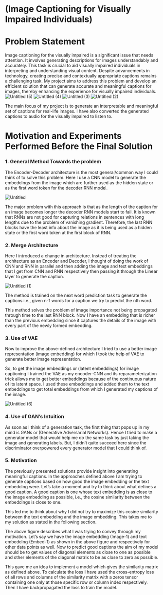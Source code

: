 # (Image Captioning for Visually Impaired Individuals)

# Problem Statement
Image captioning for the visually impaired is a significant issue that needs attention. It involves generating descriptions for images understandably and accurately. This task is crucial to aid visually impaired individuals in interpreting and understanding visual content. Despite advancements in technology, creating precise and contextually appropriate captions remains a challenging task. My project aims to address this problem and develop an efficient solution that can generate accurate and meaningful captions for images, thereby enhancing the experience for visually impaired individuals.
![Untitled (5)](https://github.com/K-Tanishq/Image-Captioning/assets/169484818/3c8312ce-8969-4805-addf-f303902a63c6)
![Untitled (4)](https://github.com/K-Tanishq/Image-Captioning/assets/169484818/972e204c-0fad-48c1-9810-27553ba343e1)
![Untitled (3)](https://github.com/K-Tanishq/Image-Captioning/assets/169484818/dba66397-4961-4f3e-9cca-3c269e618992)
![Untitled (2)](https://github.com/K-Tanishq/Image-Captioning/assets/169484818/8cf50c53-d633-4119-8fce-83ddc2da136c)

The main focus of my project is to generate an interpretable and meaningful set of captions for real-life images. I have also converted the generated captions to audio for the visually impaired to listen to.

# Motivation and Experiments Performed Before the Final Solution
### 1. General Method Towards the problem
The Encoder-Decoder architecture is the most general/common way I could think of to solve this problem. Here I use a CNN model to generate the embeddings from the image which are further used as the hidden state or as the first word token for the decoder RNN model.

![Untitled](https://github.com/K-Tanishq/Image-Captioning/assets/169484818/8fb66ff2-56a5-486e-9c21-b3fcc2b0ed5d)

The major problem with this approach is that as the length of the caption for an image becomes longer the decoder RNN models start to fail. It is known that RNNs are not good for capturing relations in sentences with long lengths due to the problem of vanishing gradient. Therefore, the last RNN blocks have the least info about the image as it is being used as a hidden state or the first word token at the first block of RNN.

### 2. Merge Architecture
Here I introduced a change in architecture. Instead of treating the architecture as an Encoder and Decoder, I thought of doing the work of CNN and RNN in parallel and then adding the image and text embeddings that I get from CNN and RNN respectively then passing it through the Linear layer to generate the caption.

![Untitled (1)](https://github.com/K-Tanishq/Image-Captioning/assets/169484818/66750e85-221a-4226-8cf1-d1847009e59a)

The method is trained on the next word prediction task to generate the captions i.e., given n-1 words for a caption we try to predict the nth word.

This method solves the problem of image importance not being propagated through time to the last RNN block. Now I have an embedding that is richer than the previous embedding since it captures the details of the image with every part of the newly formed embedding.

### 3. Use of VAE
Now to improve the above-defined architecture I tried to use a better image representation (image embedding) for which I took the help of VAE to generate better image representation.

So, to get the image embeddings or (latent embeddings) for image captioning I trained the VAE as my encoder-CNN and its reparameterization trick allows me to get better embeddings because of the continuous nature of its latent space. I used these embeddings and added them to the text embeddings to get total embeddings from which I generated my captions of the image.

![Untitled (6)](https://github.com/K-Tanishq/Image-Captioning/assets/169484818/db28db27-dc74-4b54-9f89-cf86ba311db1)

### 4. Use of GAN’s Intuition
As soon as I think of a generation task, the first thing that pops up in my mind is GANs or (Generative Adversarial Networks). Hence I tried to make a generator model that would help me do the same task by just taking the image and generating labels. But, I didn’t quite succeed here since the discriminator overpowered every generator model that I could think of.

### 5. Motivation
The previously presented solutions provide insight into generating meaningful captions. In the approaches defined above I am trying to generate captions based on how good the image embedding or the text embedding were. Let’s take a moment and try to think about what defines a good caption. A good caption is one whose text embedding is as close to the image embedding as possible, i.e., the cosine similarity between the embeddings is close to one.

This led me to think about why I did not try to maximize this cosine similarity between the text embedding and the image embedding. This takes me to my solution as stated in the following section.

The above figure describes what I was trying to convey through my motivation. Let‘s say we have the image embedding (Image-1) and text embedding (Embed-1) as shown in the above figure and respectively for other data points as well. Now to predict good captions the aim of my model should be to get values of diagonal elements as close to one as possible and other elements of the diagonal matrix to be as close to zero as possible.

This gave me an idea to implement a model which gives the similarity matrix as defined above. To calculate the loss I have used the cross-entropy loss of all rows and columns of the similarity matrix with a zeros tensor containing one only at those specific row or column index respectively. Then I have backpropagated the loss to train the model.
